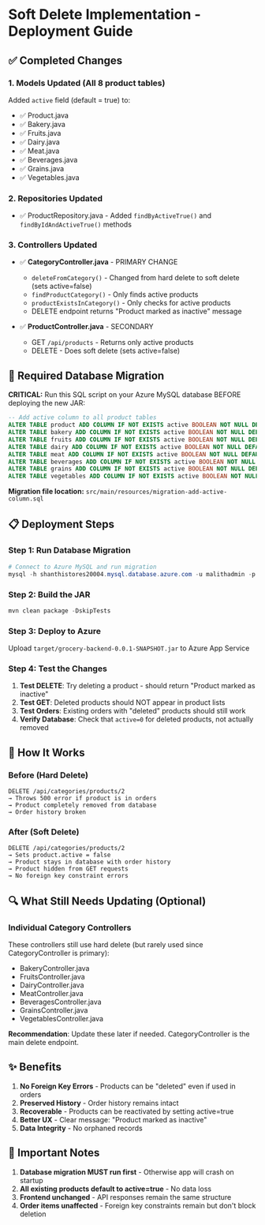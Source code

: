 # Soft Delete Implementation - Deployment Guide

## ✅ Completed Changes

### 1. Models Updated (All 8 product tables)
Added `active` field (default = true) to:
- ✅ Product.java
- ✅ Bakery.java
- ✅ Fruits.java
- ✅ Dairy.java
- ✅ Meat.java
- ✅ Beverages.java
- ✅ Grains.java
- ✅ Vegetables.java

### 2. Repositories Updated
- ✅ ProductRepository.java - Added `findByActiveTrue()` and `findByIdAndActiveTrue()` methods

### 3. Controllers Updated
- ✅ **CategoryController.java** - PRIMARY CHANGE
  - `deleteFromCategory()` - Changed from hard delete to soft delete (sets active=false)
  - `findProductCategory()` - Only finds active products
  - `productExistsInCategory()` - Only checks for active products
  - DELETE endpoint returns "Product marked as inactive" message

- ✅ **ProductController.java** - SECONDARY
  - GET `/api/products` - Returns only active products
  - DELETE - Does soft delete (sets active=false)

## 🔧 Required Database Migration

**CRITICAL:** Run this SQL script on your Azure MySQL database BEFORE deploying the new JAR:

```sql
-- Add active column to all product tables
ALTER TABLE product ADD COLUMN IF NOT EXISTS active BOOLEAN NOT NULL DEFAULT TRUE;
ALTER TABLE bakery ADD COLUMN IF NOT EXISTS active BOOLEAN NOT NULL DEFAULT TRUE;
ALTER TABLE fruits ADD COLUMN IF NOT EXISTS active BOOLEAN NOT NULL DEFAULT TRUE;
ALTER TABLE dairy ADD COLUMN IF NOT EXISTS active BOOLEAN NOT NULL DEFAULT TRUE;
ALTER TABLE meat ADD COLUMN IF NOT EXISTS active BOOLEAN NOT NULL DEFAULT TRUE;
ALTER TABLE beverages ADD COLUMN IF NOT EXISTS active BOOLEAN NOT NULL DEFAULT TRUE;
ALTER TABLE grains ADD COLUMN IF NOT EXISTS active BOOLEAN NOT NULL DEFAULT TRUE;
ALTER TABLE vegetables ADD COLUMN IF NOT EXISTS active BOOLEAN NOT NULL DEFAULT TRUE;
```

**Migration file location:** `src/main/resources/migration-add-active-column.sql`

## 📋 Deployment Steps

### Step 1: Run Database Migration
```powershell
# Connect to Azure MySQL and run migration
mysql -h shanthistores20004.mysql.database.azure.com -u malithadmin -p'Malith@2004' -D grocerydb < src/main/resources/migration-add-active-column.sql
```

### Step 2: Build the JAR
```powershell
mvn clean package -DskipTests
```

### Step 3: Deploy to Azure
Upload `target/grocery-backend-0.0.1-SNAPSHOT.jar` to Azure App Service

### Step 4: Test the Changes
1. **Test DELETE**: Try deleting a product - should return "Product marked as inactive"
2. **Test GET**: Deleted products should NOT appear in product lists
3. **Test Orders**: Existing orders with "deleted" products should still work
4. **Verify Database**: Check that `active=0` for deleted products, not actually removed

## 🎯 How It Works

### Before (Hard Delete)
```
DELETE /api/categories/products/2
→ Throws 500 error if product is in orders
→ Product completely removed from database
→ Order history broken
```

### After (Soft Delete)
```
DELETE /api/categories/products/2
→ Sets product.active = false
→ Product stays in database with order history
→ Product hidden from GET requests
→ No foreign key constraint errors
```

## 🔍 What Still Needs Updating (Optional)

### Individual Category Controllers
These controllers still use hard delete (but rarely used since CategoryController is primary):
- BakeryController.java
- FruitsController.java
- DairyController.java
- MeatController.java
- BeveragesController.java
- GrainsController.java
- VegetablesController.java

**Recommendation**: Update these later if needed. CategoryController is the main delete endpoint.

## ✨ Benefits

1. **No Foreign Key Errors** - Products can be "deleted" even if used in orders
2. **Preserved History** - Order history remains intact
3. **Recoverable** - Products can be reactivated by setting active=true
4. **Better UX** - Clear message: "Product marked as inactive"
5. **Data Integrity** - No orphaned records

## 🚨 Important Notes

1. **Database migration MUST run first** - Otherwise app will crash on startup
2. **All existing products default to active=true** - No data loss
3. **Frontend unchanged** - API responses remain the same structure
4. **Order items unaffected** - Foreign key constraints remain but don't block deletion
